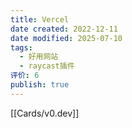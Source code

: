 ```yaml
---
title: Vercel
date created: 2022-12-11
date modified: 2025-07-10
tags:
  - 好用网站
  - raycast插件
评价: 6
publish: true
---
```


[[Cards/v0.dev]]
